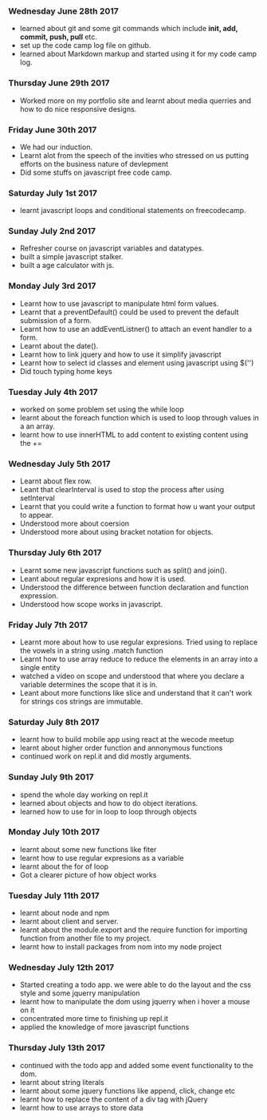 ### Wednesday June 28th 2017
- learned about git and some git commands which include **init, add, commit, push, pull**  etc.
- set up the code camp log file on github.
- learned about Markdown markup and started using it for my code camp log.

### Thursday June 29th 2017
- Worked more on my portfolio site and learnt about media querries and how to do nice responsive designs.

### Friday June 30th 2017
- We had our induction.
- Learnt alot from the speech of the invities who stressed on us putting efforts on the business nature of devlepment
- Did some stuffs on javascript free code camp.

### Saturday July 1st 2017
- learnt javascript loops and conditional statements on freecodecamp.


### Sunday July 2nd 2017
- Refresher course on javascript variables and datatypes.
- built a simple javascript stalker.
- built a age calculator with js.

### Monday July 3rd 2017
- Learnt how to use javascript to manipulate html form values.
- Learnt that a preventDefault() could be used to prevent the default submission of a form.
- Learnt how to use an addEventListner() to attach an event handler to a form.
- Learnt about the date().
- Learnt how to link jquery and how to use it simplify javascript
- Learnt how to select id classes and element using javascript using $('')
- Did touch typing home keys

### Tuesday July 4th 2017
- worked on some problem set using the while loop
- learnt about the foreach function which is used to loop through values in a an array.
- learnt how to use innerHTML to add content to existing content using the +=

### Wednesday July 5th 2017
- Learnt about flex row.
- Leant that clearInterval is used to stop the process after using setInterval
- Learnt that you could write a function to format how u want your output to appear.
- Understood more about coersion
- Understood more about using bracket notation for objects.

### Thursday July 6th 2017
- Learnt some new javascript functions such as split() and join().
- Leant about regular expresions and how it is used.
- Understood the difference between function declaration and function expression.
- Understood how scope works in javascript.

### Friday July 7th 2017
- Learnt more about how to use regular expresions. Tried using to replace the vowels in a string using .match function
- Learnt how to use array reduce to reduce the elements in an array into a single entity
- watched a video on scope and understood that where you declare a variable determines the scope that it is in.
- Leant about more functions like slice and understand that it can't work for strings cos strings are immutable.

### Saturday July 8th 2017
- learnt how to build mobile app using react at the wecode meetup
- learnt about higher order function and annonymous functions
- continued work on repl.it and did mostly arguments.

### Sunday July 9th 2017
- spend the whole day working on repl.it
- learned about objects and how to do object iterations.
- learned how to use for in loop to loop through objects

### Monday July 10th 2017
- learnt about some new functions like fiter
- learnt how to use regular expresions as a variable
- learnt about the for of loop
- Got a clearer picture of how object works

### Tuesday July 11th 2017
- learnt about node and npm
- learnt about client and server.
- learnt about the module.export and the require function for importing function from another file to my project.
- learnt how to install packages from nom into my node project

### Wednesday July 12th 2017
- Started creating a todo app. we were able to do the layout and the css style and some jquerry manipulation
- learnt how to manipulate the dom using jquerry when i hover a mouse on it
- concentrated more time to finishing up repl.it
- applied the knowledge of more javascript functions

### Thursday July 13th 2017
- continued with the todo app and added some event functionality to the dom.
- learnt about string literals
- learnt about some jquery functions like append, click, change etc
- learnt how to replace the content of a div tag with jQuery
- learnt how to use arrays to store data




